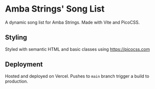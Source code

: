 # Amba Strings' Song List

A dynamic song list for Amba Strings. Made with Vite and PicoCSS.

## Styling
Styled with semantic HTML and basic classes using https://picocss.com

## Deployment
Hosted and deployed on Vercel. Pushes to `main` branch trigger a build to production.
